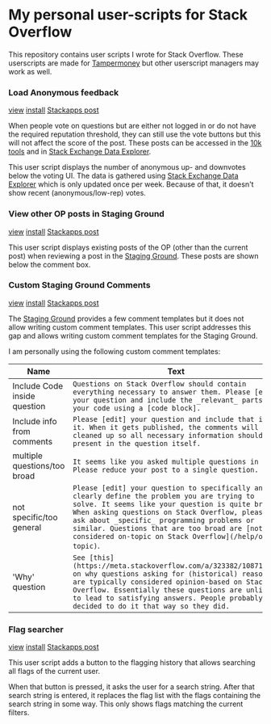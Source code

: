 # My personal user-scripts for Stack Overflow

This repository contains user scripts I wrote for Stack Overflow.
These userscripts are made for [Tampermoney](https://www.tampermonkey.net/) but other userscript managers may work as well.

### Load Anonymous feedback
[view](https://github.com/danthe1st/SO-Userscripts/blob/master/anonymous_feedback.user.js) [install](https://raw.githubusercontent.com/danthe1st/SO-Userscripts/master/anonymous_feedback.user.js) [Stackapps post](https://stackapps.com/q/9680/65705)

When people vote on questions but are either not logged in or do not have the required reputation threshold,
they can still use the vote buttons but this will not affect the score of the post.
These posts can be accessed in the [10k tools](https://stackoverflow.com/tools) and in [Stack Exchange Data Explorer](https://data.stackexchange.com/).

This user script displays the number of anonymous up- and downvotes below the voting UI.
The data is gathered using [Stack Exchange Data Explorer](https://data.stackexchange.com/) which is only updated once per week.
Because of that, it doesn't show recent (anonymous/low-rep) votes.

### View other OP posts in Staging Ground
[view](https://github.com/danthe1st/SO-Userscripts/blob/master/ViewOtherPostsInSG.user.js) [install](https://raw.githubusercontent.com/danthe1st/SO-Userscripts/master/ViewOtherPostsInSG.user.js) [Stackapps post](https://stackapps.com/q/10571/65705)

This user script displays existing posts of the OP (other than the current post) when reviewing a post in the [Staging Ground](https://stackoverflow.com/help/staging-ground).
These posts are shown below the comment box.

### Custom Staging Ground Comments
[view](https://github.com/danthe1st/SO-Userscripts/blob/master/CustomSGComments.user.js) [install](https://raw.githubusercontent.com/danthe1st/SO-Userscripts/master/CustomSGComments.user.js) [Stackapps post](https://stackapps.com/q/10570/65705)

The [Staging Ground](https://stackoverflow.com/help/staging-ground) provides a few comment templates but it does not allow writing custom comment templates.
This user script addresses this gap and allows writing custom comment templates for the Staging Ground.

I am personally using the following custom comment templates:

|Name|Text|
|---|---|
|Include Code inside question|`Questions on Stack Overflow should contain everything necessary to answer them. Please [edit] your question and include the _relevant_ parts of your code using a [code block].`|
|Include info from comments|`Please [edit] your question and include that in it. When it gets published, the comments will be cleaned up so all necessary information should be present in the question itself.`|
|multiple questions/too broad|`It seems like you asked multiple questions in one. Please reduce your post to a single question.`|
|not specific/too general|`Please [edit] your question to specifically and clearly define the problem you are trying to solve. It seems like your question is quite broad. When asking questions on Stack Overflow, please ask about _specific_ programming problems or similar. Questions that are too broad are [not considered on-topic on Stack Overflow](/help/on-topic)`.|
|'Why' question|`See [this](https://meta.stackoverflow.com/a/323382/10871900) on why questions asking for (historical) reasoning are typically considered opinion-based on Stack Overflow. Essentially these questions are unlikely to lead to satisfying answers. People probably decided to do it that way so they did.`|

### Flag searcher
[view](https://github.com/danthe1st/SO-Userscripts/blob/master/flag_searcher.user.js) [install](https://raw.githubusercontent.com/danthe1st/SO-Userscripts/master/flag_searcher.user.js) [Stackapps post](https://stackapps.com/q/10563/65705)

This user script adds a button to the flagging history that allows searching all flags of the current user.

When that button is pressed, it asks the user for a search string.
After that search string is entered, it replaces the flag list with the flags containing the search string in some way.
This only shows flags matching the current filters.


